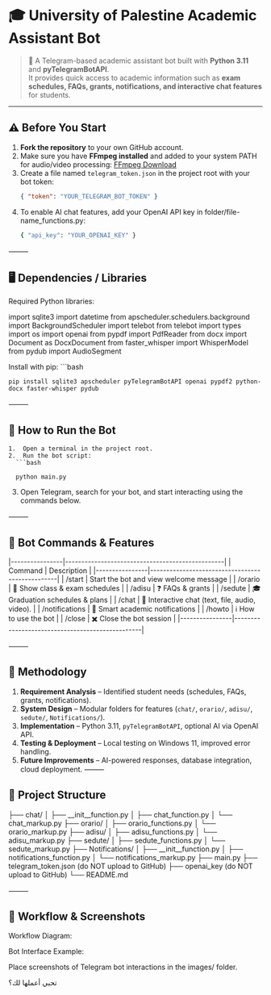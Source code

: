 # 🎓 University of Palestine Academic Assistant Bot

> 🤖 A Telegram-based academic assistant bot built with **Python 3.11** and **pyTelegramBotAPI**.  
It provides quick access to academic information such as **exam schedules, FAQs, grants, notifications, and interactive chat features** for students.

---

## ⚠️ Before You Start

1. **Fork the repository** to your own GitHub account.
2. Make sure you have **FFmpeg installed** and added to your system PATH for audio/video processing: [FFmpeg Download](https://ffmpeg.org/download.html)
3. Create a file named `telegram_token.json` in the project root with your bot token:
    ```json
   { "token": "YOUR_TELEGRAM_BOT_TOKEN" }
4.	To enable AI chat features, add your OpenAI API key in folder/file-name_functions.py:
    ```bash
    { "api_key": "YOUR_OPENAI_KEY" }


⸻

## 🖥️ Dependencies / Libraries

Required Python libraries:

import sqlite3
import datetime
from apscheduler.schedulers.background import BackgroundScheduler
import telebot
from telebot import types
import os
import openai
from pypdf import PdfReader
from docx import Document as DocxDocument
from faster_whisper import WhisperModel
from pydub import AudioSegment


Install with pip:
    ```bash
    
    pip install sqlite3 apscheduler pyTelegramBotAPI openai pypdf2 python-docx faster-whisper pydub


⸻

## 🚀 How to Run the Bot
	1.	Open a terminal in the project root.
	2.	Run the bot script:
      ```bash
            
      python main.py

  3.	Open Telegram, search for your bot, and start interacting using the commands below.

⸻

## 📝 Bot Commands & Features
|----------------|-------------------------------------------------|
| Command        | Description                                     |
|----------------|-------------------------------------------------|
| /start         | Start the bot and view welcome message          |
| /orario        | 📅 Show class & exam schedules                  |
| /adisu         | ❓ FAQs & grants                                |
| /sedute        | 🎓 Graduation schedules & plans                 |
| /chat          | 💬 Interactive chat (text, file, audio, video). |
| /notifications | 🔔 Smart academic notifications                 |
| /howto         | ℹ️ How to use the bot                           |
| /close         | ✖️ Close the bot session                        |
|----------------|-------------------------------------------------|

⸻

## 📑 Methodology

1. **Requirement Analysis** – Identified student needs (schedules, FAQs, grants, notifications).  
2. **System Design** – Modular folders for features (`chat/`, `orario/`, `adisu/`, `sedute/`, `Notifications/`).  
3. **Implementation** – Python 3.11, `pyTelegramBotAPI`, optional AI via OpenAI API.  
4. **Testing & Deployment** – Local testing on Windows 11, improved error handling.  
5. **Future Improvements** – AI-powered responses, database integration, cloud deployment.
⸻

## 📂 Project Structure

├── chat/
│   ├── __init__function.py
│   ├── chat_function.py
│   └── chat_markup.py
├── orario/
│   ├── orario_functions.py
│   └── orario_markup.py
├── adisu/
│   ├── adisu_functions.py
│   └── adisu_markup.py
├── sedute/
│   ├── sedute_functions.py
│   └── sedute_markup.py
├── Notifications/
│   ├── __init__function.py
│   ├── notifications_function.py
│   └── notifications_markup.py
├── main.py
├── telegram_token.json (do NOT upload to GitHub)
├── openai_key (do NOT upload to GitHub)
└── README.md


⸻

## 📸 Workflow & Screenshots

Workflow Diagram:

Bot Interface Example:

Place screenshots of Telegram bot interactions in the images/ folder.

تحبي أعملها لك؟
